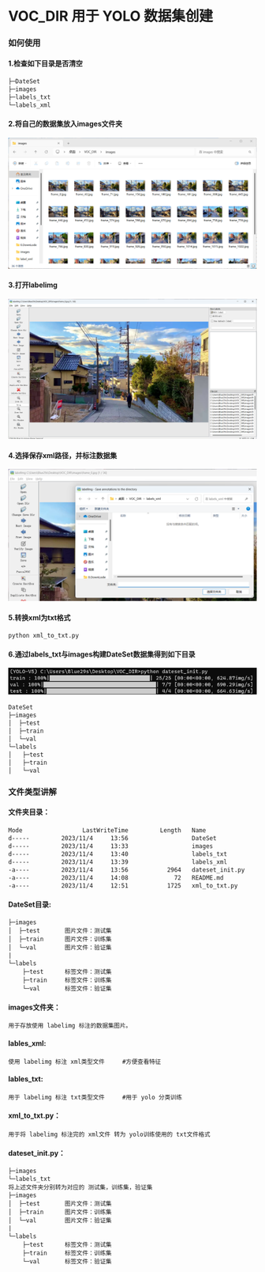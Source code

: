 # VOC_DIR 用于 YOLO 数据集创建
### 如何使用

#### 1.检查如下目录是否清空
    ├─DateSet
    ├─images
    ├─labels_txt
    └─labels_xml
#### 2.将自己的数据集放入images文件夹
![Alt text](0.README_img/1.png)
#### 3.打开labelimg
![Alt text](0.README_img/image1.png)
#### 4.选择保存xml路径，并标注数据集
![Alt text](0.README_img/3.png)
#### 5.转换xml为txt格式
    python xml_to_txt.py
#### 6.通过labels_txt与images构建DateSet数据集得到如下目录
![Alt text](0.README_img/6.png)
    
    DateSet
    ├─images
    │  ├─test
    │  ├─train
    │  └─val
    └─labels
    │   ├─test
    │   ├─train
    │   └─val

### 文件类型讲解

#### 文件夹目录：
    Mode                 LastWriteTime         Length   Name
    d-----         2023/11/4     13:56                  DateSet
    d-----         2023/11/4     13:33                  images
    d-----         2023/11/4     13:40                  labels_txt
    d-----         2023/11/4     13:39                  labels_xml
    -a----         2023/11/4     13:56           2964   dateset_init.py
    -a----         2023/11/4     14:08             72   README.md
    -a----         2023/11/4     12:51           1725   xml_to_txt.py

#### DateSet目录:

    ├─images        
    │  ├─test       图片文件：测试集
    │  ├─train      图片文件：训练集
    │  └─val        图片文件：验证集
    |
    └─labels        
        ├─test      标签文件：测试集
        ├─train     标签文件：训练集
        └─val       标签文件：验证集
#### images文件夹：
    用于存放使用 labelimg 标注的数据集图片。
#### lables_xml:
    使用 labelimg 标注 xml类型文件     #方便查看特征
#### lables_txt:
    用于 labelimg 标注 txt类型文件     #用于 yolo 分类训练
#### xml_to_txt.py：
    用于将 labelimg 标注完的 xml文件 转为 yolo训练使用的 txt文件格式
#### dateset_init.py：
    ├─images
    └─labels_txt
    将上述文件夹分别转为对应的 测试集，训练集，验证集
    ├─images        
    │  ├─test       图片文件：测试集
    │  ├─train      图片文件：训练集
    │  └─val        图片文件：验证集
    |
    └─labels        
        ├─test      标签文件：测试集
        ├─train     标签文件：训练集
        └─val       标签文件：验证集